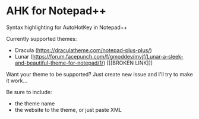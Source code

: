 # AHK for Notepad++

Syntax highlighting for AutoHotKey in Notepad++

Currently supported themes:
- Dracula (https://draculatheme.com/notepad-plus-plus/)
- Lunar (https://forum.facepunch.com/f/gmoddev/myjf/Lunar-a-sleek-and-beautiful-theme-for-notepad/1/) [[[BROKEN LINK]]]


Want your theme to be supported? Just create new issue and I'll try to make it work...

Be sure to include:
- the theme name
- the website to the theme, or just paste XML
